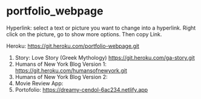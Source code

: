 # portfolio_webpage

Hyperlink:
select a text or picture you want to change into a hyperlink.
Right click on the picture, go to show more options.
Then copy Link.

Heroku:
https://git.heroku.com/portfolio-webpage.git

1. Story: Love Story (Greek Mythology) https://git.heroku.com/ga-story.git
2. Humans of New York Blog Version 1: https://git.heroku.com/humansofnewyork.git
3. Humans of New York Blog Version 2:
4. Movie Review App:
5. Portofolio: https://dreamy-cendol-6ac234.netlify.app
